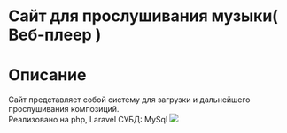 # Сайт для прослушивания музыки( Веб-плеер ) 
# Описание
Сайт представляет собой систему для загрузки и дальнейшего прослушивания композиций.
<br >
Реализовано на php, Laravel
СУБД: MySql
<img src="https://github.com/Vit-Vi/Images/blob/master/ExamLaravel/iFRx5QwcRQ.gif" />
